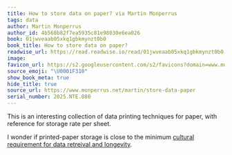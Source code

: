```yaml
---
title: How to store data on paper? via Martin Monperrus
tags: data
author: Martin Monperrus
author_id: 4b568b82f7ea5935c81e98030e6ea026
book: 01jwveaab05xkq1gbkmynzt0b0
book_title: How to store data on paper?
readwise_url: https://read.readwise.io/read/01jwveaab05xkq1gbkmynzt0b0
image:
favicon_url: https://s2.googleusercontent.com/s2/favicons?domain=www.monperrus.net
source_emoji: "\U0001F310"
show_book_meta: true
hide_title: true
source_url: https://www.monperrus.net/martin/store-data-paper
serial_number: 2025.NTE.080
---
```

This is an interesting collection of data printing techniques for paper, with reference for storage rate per sheet. 

I wonder if printed-paper storage is close to the minimum [cultural requirement for data retreival and longevity](https://www.joshbeckman.org/notes/824582579).